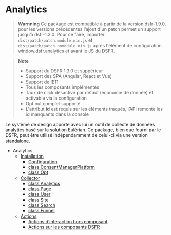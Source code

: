 
# Analytics

> **Warnning**
> Ce package est compatible à partir de la version dsfr-1.9.0, pour les versions précédentes l’ajout d'un patch permet un support jusqu’à dsfr-1.3.0. Pour ce faire, importer `dist/patch/patch.module.min.js` et `dist/patch/patch.nomodule.min.js` après l'élément de configuration window.dsfr.analytics et avant le JS du DSFR.


> **Note**
>  * Support du DSFR 1.3.0 et suppérieur
>  * Support des SPA (Angular, React et Vue)
>  * Support de IE11
>  * Tous les composants implémentés
>  * Taux de click désactivé par défaut (économie de donnée) et activable via la configuration
>  * Opt out complet supporté
>  * L'attribut **id** est requis sur les éléments traqués, l’API remonte les id manquants dans la console

Le système de design apporte avec lui un outil de collecte de données analytics basé sur la solution Eulérian. Ce package, bien que fourni par le DSFR, peut être utilisé indépendamment de celui-ci via une version standalone.


- Analytics
  - [Installation](analytics/installation.md)
    - [Configuration](analytics/installation/configuration.md)
    - [class ConsentManagerPlatform](analytics/installation/cmp.md)
    - [class Opt](analytics/installation/opt.md)
  - [Collector](analytics/collector.md)
    - [class Analytics](analytics/collector/analytics.md)
    - [class Page](analytics/collector/page.md)
    - [class User](analytics/collector/user.md)
    - [class Site](analytics/collector/site.md)
    - [class Search](analytics/collector/search.md)
    - [class Funnel](analytics/collector/funnel.md)
  - [Actions](analytics/actions.md)
    - [Actions d’interaction hors composant](analytics/actions/custom-actions.md)
    - [Actions sur les composants DSFR](analytics/actions/component-actions.md)
